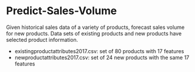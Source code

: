 # Predict-Sales-Volume

Given historical sales data of a variety of products, forecast sales volume for new products. Data sets of existing products and new products have selected product information.

- existingproductattributes2017.csv: set of 80 products with 17 features
- newproductattributes2017.csv: set of 24 new products with the same 17 features
